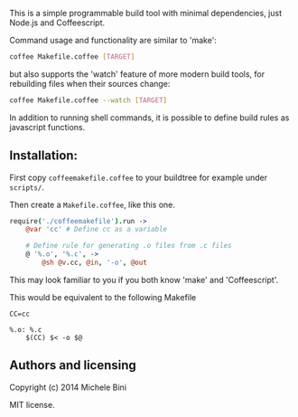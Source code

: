 This is a simple programmable build tool with minimal dependencies, just Node.js and Coffeescript.

Command usage and functionality are similar to 'make':

```sh
coffee Makefile.coffee [TARGET]
```

but also supports the 'watch' feature of more modern build tools, for rebuilding files when their sources change:

```sh
coffee Makefile.coffee --watch [TARGET]
```

In addition to running shell commands, it is possible to define build rules as javascript functions.


## Installation:

First copy `coffeemakefile.coffee` to your buildtree for example under `scripts/`.

Then create a `Makefile.coffee`, like this one. 

```coffee
require('./coffeemakefile').run ->
	@var 'cc' # Define cc as a variable

	# Define rule for generating .o files from .c files
	@ '%.o', '%.c', ->
		@sh @v.cc, @in, '-o', @out

```

This may look familiar to you if you both know 'make' and 'Coffeescript'.

This would be equivalent to the following Makefile

```make
CC=cc

%.o: %.c
	$(CC) $< -o $@
```

## Authors and licensing

Copyright (c) 2014 Michele Bini

MIT license.
